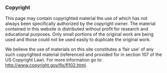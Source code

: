 ### Copyright

This page may contain copyrighted material the use of which has not always been specifically authorized by the copyright owner. The material contained in this website is distributed without profit for research and educational purposes. Only small portions of the original work are being used and those could not be used easily to duplicate the original work.

We believe the use of materials on this site constitutes a ‘fair use’ of any such copyrighted material (referenced and provided for in section 107 of the US Copyright Law). For more information go to: <http://www.copyright.gov/fls/fl102.html>.